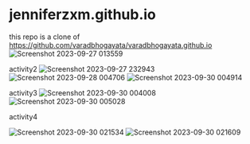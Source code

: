 # jenniferzxm.github.io
this repo is a clone of
https://github.com/varadbhogayata/varadbhogayata.github.io 
![Screenshot 2023-09-27 013559](https://github.com/jenniferzxm/jenniferzxm.github.io/assets/144472108/e34559ea-db9d-4d2d-99eb-5370ca88486b)


activity2
![Screenshot 2023-09-27 232943](https://github.com/jenniferzxm/jenniferzxm.github.io/assets/144472108/16945265-2c96-4b25-84c7-ca86fe12193e)
![Screenshot 2023-09-28 004706](https://github.com/jenniferzxm/jenniferzxm.github.io/assets/144472108/e2ecbb1a-6e7e-4975-b969-b99d05f2dde0)
![Screenshot 2023-09-30 004914](https://github.com/jenniferzxm/jenniferzxm.github.io/assets/144472108/801eeae6-2c78-4fc4-86a5-4de0625250a2)


activity3
![Screenshot 2023-09-30 004008](https://github.com/jenniferzxm/jenniferzxm.github.io/assets/144472108/504499e3-7079-40fd-947d-d3aa7f8065a2)
![Screenshot 2023-09-30 005028](https://github.com/jenniferzxm/jenniferzxm.github.io/assets/144472108/8e49e5a0-7a03-4624-b80c-54247d0b3a06)


activity4

![Screenshot 2023-09-30 021534](https://github.com/jenniferzxm/jenniferzxm.github.io/assets/144472108/e2bae544-5a87-4791-90bf-b655975f635b)
![Screenshot 2023-09-30 021609](https://github.com/jenniferzxm/jenniferzxm.github.io/assets/144472108/8b5fc499-941f-4fec-9cd5-e529438b3738)
